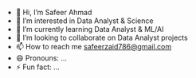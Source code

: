 - 👋 Hi, I’m Safeer Ahmad
- 👀 I’m interested in Data Analyst & Science
- 🌱 I’m currently learning Data Analyst & ML/AI
- 💞️ I’m looking to collaborate on Data Analyst projects
- 📫 How to reach me safeerzaid786@gmail.com
- 😄 Pronouns: ...
- ⚡ Fun fact: ...

<!---
Safeer0786/Safeer0786 is a ✨ special ✨ repository because its `README.md` (this file) appears on your GitHub profile.
You can click the Preview link to take a look at your changes.
--->
